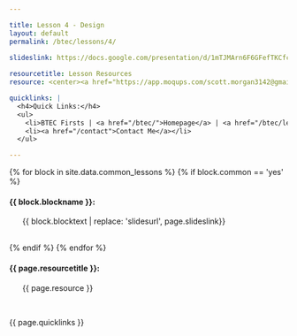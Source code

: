 ```yaml
---

title: Lesson 4 - Design
layout: default
permalink: /btec/lessons/4/
    
slideslink: https://docs.google.com/presentation/d/1mTJMArn6F6GFefTKCfcXHOoKU7Yteg0bLEj3TEuDoZk/export/pdf

resourcetitle: Lesson Resources
resource: <center><a href="https://app.moqups.com/scott.morgan3142@gmail.com/3DCXzWsOoQ/view/page/aa9df7b72" class="btn btn-ghost" target="_blank"><em>Moqup</em> Example</a></center>

quicklinks: |
  <h4>Quick Links:</h4>
  <ul>
    <li>BTEC Firsts | <a href="/btec/">Homepage</a> | <a href="/btec/lessons/0/">Lesson 0 - Introduction</a></li>
    <li><a href="/contact">Contact Me</a></li>
  </ul> 

---
```


{% for block in site.data.common_lessons %}
  {% if block.common == 'yes' %}
  <h4 id="{{ block.idtag }}">{{ block.blockname }}:</h4>
  <ul>
    {{ block.blocktext | replace: 'slidesurl', page.slideslink}}
  </ul>
  <br/>
  {% endif %}
{% endfor %}

<h4>{{ page.resourcetitle }}:</h4>
<ul>
  {{ page.resource }}
</ul>
<br/>

{{ page.quicklinks }}

<br/>
